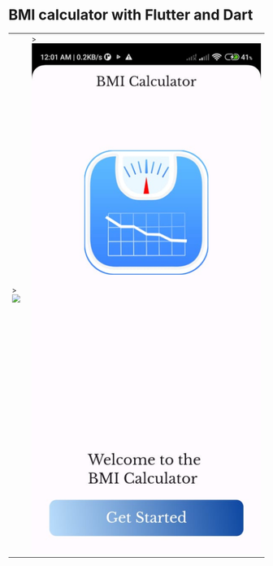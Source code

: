 # BMI calculator with Flutter and Dart
<table>
  <tr>
    <td>><img src='https://github.com/mrkzqsmv/BMI-calculator-with-Flutter-and-Dart/blob/main/app_screens/WhatsApp-Video-2023-10-03-at-121.gif'></td>
    <td>><img src='https://github.com/mrkzqsmv/BMI-calculator-with-Flutter-and-Dart/blob/main/app_screens/WhatsApp%20Image%202023-10-03%20at%2012.10.03%20AM.jpeg'></td>
  </tr>
</table>
